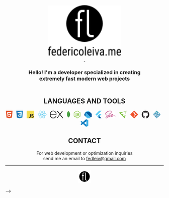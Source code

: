 <p align="center">&nbsp;</p>

<p align="center">
  <a href="#" title="Personal website of Federico Leiva, Developer">
  <img height=160 src="https://raw.githubusercontent.com/fedleiv/fedleiv/master/_assets/img/logo-federicoleiva-complete.svg?sanitize=true">
  <br>&nbsp;
  </a>
</p>

<h3 align="center">
    Hello! I'm a developer specialized in creating<br>extremely fast modern web projects
    <br>&nbsp;
</h3>
<!--
<h2 align="center">FEATURED PROJECTS</h2>

<p align="center">
  <img height=120 src="https://raw.githubusercontent.com/fedleiv/fedleiv/master/_assets/img/logo-fsbp.svg?sanitize=true">
  &nbsp;&nbsp;&nbsp;
  <img height=120 src="https://raw.githubusercontent.com/fedleiv/fedleiv/master/_assets/img/logo-structurize.svg?sanitize=true">
</p>

<p align="center">
  <img height=120 src="https://raw.githubusercontent.com/fedleiv/fedleiv/master/_assets/img/logo-federicoleiva.svg?sanitize=true">
</p>

<p align="center">&nbsp;</p>

<h2 align="center">WRITING AND CONTENT CREATION</h2>

<p align="center">I write <a href="https://example.com">articles about web development</a> on <a href="https://example.com">my website</a>,<br>publish a <a href="https://example.com">weekly newsletter about web technologies</a><br>and post <a href="https://example.com">pretty code pictures</a> on <a href="https://example.com">my Instagram</a></p>
-->
<h2 align="center">LANGUAGES AND TOOLS</h2>

<p align="center">
  <img height=24 src="https://raw.githubusercontent.com/fedleiv/fedleiv/master/_assets/img/html.svg?sanitize=true">
  &nbsp;
  <img height=24 src="https://raw.githubusercontent.com/fedleiv/fedleiv/master/_assets/img/css.svg?sanitize=true">
  &nbsp;
  <img height=24 src="https://raw.githubusercontent.com/fedleiv/fedleiv/master/_assets/img/js.svg?sanitize=true">
  &nbsp;
  <img height=24 src="https://raw.githubusercontent.com/fedleiv/fedleiv/master/_assets/img/react.svg?sanitize=true">
  &nbsp;
  <img height=24 src="https://raw.githubusercontent.com/fedleiv/fedleiv/master/_assets/img/express.svg?sanitize=true">
  &nbsp;
  <img height=24 src="https://raw.githubusercontent.com/fedleiv/fedleiv/master/_assets/img/mongodb.svg?sanitize=true">
  &nbsp;
  <img height=24 src="https://raw.githubusercontent.com/fedleiv/fedleiv/master/_assets/img/node.svg?sanitize=true">
  &nbsp;
  <img height=24 src="https://raw.githubusercontent.com/fedleiv/fedleiv/master/_assets/img/dart.svg?sanitize=true">
  &nbsp;
  <img height=24 src="https://raw.githubusercontent.com/fedleiv/fedleiv/master/_assets/img/flutter.svg?sanitize=true">
  &nbsp;
  <img height=24 src="https://raw.githubusercontent.com/fedleiv/fedleiv/master/_assets/img/sass.svg?sanitize=true">
  &nbsp;
  <img height=24 src="https://raw.githubusercontent.com/fedleiv/fedleiv/master/_assets/img/emmet.svg?sanitize=true">
  &nbsp;
  <img height=24 src="https://raw.githubusercontent.com/fedleiv/fedleiv/master/_assets/img/git.svg?sanitize=true">
  &nbsp;
  <img height=24 src="https://raw.githubusercontent.com/fedleiv/fedleiv/master/_assets/img/github.svg?sanitize=true">
  &nbsp;
  <img height=24 src="https://raw.githubusercontent.com/fedleiv/fedleiv/master/_assets/img/netlify.svg?sanitize=true">
  &nbsp;
  <img height=24 src="https://raw.githubusercontent.com/fedleiv/fedleiv/master/_assets/img/vscode.svg?sanitize=true">
</p>

<h2 align="center">CONTACT</h2>

<p align="center">For web development or optimization inquiries<br>send me an email to <a href="mailto:fedleiv@gmail.com?subject=[GitHub Contact]">fedleiv@gmail.com</a>
</p>

<hr>

<p align="center">
  <a href="#" title="Personal website of Federico Leiva, Developer">
  <img display="inline-block" height=40 src="https://raw.githubusercontent.com/fedleiv/fedleiv/master/_assets/img/logo-federicoleiva.svg?sanitize=true">
  </a>
</p>

-->
